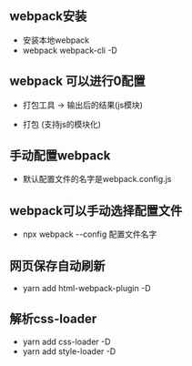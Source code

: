 ## webpack安装
- 安装本地webpack
- webpack webpack-cli -D


## webpack 可以进行0配置 
- 打包工具 -> 输出后的结果(js模块)

- 打包 (支持js的模块化)


## 手动配置webpack
- 默认配置文件的名字是webpack.config.js


## webpack可以手动选择配置文件
- npx webpack --config 配置文件名字


## 网页保存自动刷新
- yarn add html-webpack-plugin -D

## 解析css-loader
- yarn add css-loader -D
- yarn add style-loader -D